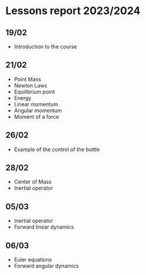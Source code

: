 # Lessons report 2023/2024

## 19/02
- Introduction to the course

## 21/02
- Point Mass
- Newton Laws
- Equilibrium point
- Energy
- Linear momentum
- Angular momentum
- Moment of a force

## 26/02
- Example of the control of the bottle
## 28/02
- Center of Mass
- Inertial operator
## 05/03
- Inertial operator
- Forward linear dynamics
## 06/03
- Euler equations
- Forward angular dynamics
